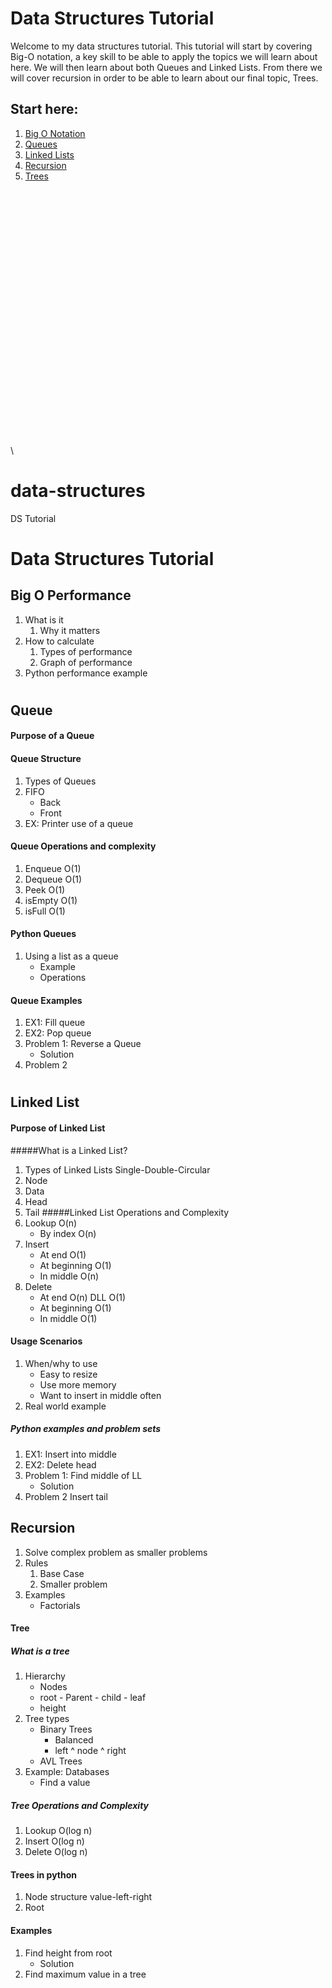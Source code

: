 # Data Structures Tutorial
Welcome to my data structures tutorial. This tutorial will start by
covering Big-O notation, a key skill to be able to apply the topics
we will learn about here. We will then learn about both Queues and Linked
Lists. From there we will cover recursion in order to be able to learn about
our final topic, Trees.

## **Start here:**
1. [Big O Notation](BIGO/big-o.md)
2. [Queues](QUEUE/queue.md)
3. [Linked Lists](LINKEDLIST/llist.md)
4. [Recursion](RECURSION/recursion.md)
5. [Trees](TREES/trees.md)

\
\
\
\
\
\
\
\
\
\
\
\
\
\
\
\
\
\
\
\
\
\
\
\
\




# data-structures
DS Tutorial
# Data Structures Tutorial
## Big O Performance
1. What is it
    1. Why it matters
2. How to calculate
    1. Types of performance
    1. Graph of performance
3. Python performance example
    
# 
## Queue
#### Purpose of a Queue
#### Queue Structure
1. Types of Queues
1. FIFO
    * Back
    * Front
1. EX: Printer use of a queue
#### Queue Operations and complexity
1. Enqueue O(1)
1. Dequeue O(1)
1. Peek O(1)
1. isEmpty O(1)
1. isFull O(1)
#### Python Queues
1. Using a list as a queue
    * Example
    * Operations
#### Queue Examples
1. EX1: Fill queue
2. EX2: Pop queue 
1. Problem 1: Reverse a Queue
    * Solution
2. Problem 2 
#
## Linked List
#### Purpose of Linked List
#####What is a Linked List?
1. Types of Linked Lists Single-Double-Circular
1. Node
1. Data
1. Head
1. Tail
#####Linked List Operations and Complexity
1. Lookup O(n)
    * By index O(n)
2. Insert
    * At end O(1)
    * At beginning O(1)
    * In middle O(n)
3. Delete
    * At end O(n) DLL O(1)
    * At beginning O(1)
    * In middle O(1)
#### Usage Scenarios
1. When/why to use
    * Easy to resize
    * Use more memory
    * Want to insert in middle often
2. Real world example
##### Python examples and problem sets
1. EX1: Insert into middle
2. EX2: Delete head
1. Problem 1: Find middle of LL
    * Solution
2. Problem 2 Insert tail

## Recursion
1. Solve complex problem as smaller problems
1. Rules
    1. Base Case
    1. Smaller problem
1. Examples
    * Factorials
#### Tree
##### What is a tree
1. Hierarchy
    * Nodes
    * root - Parent - child - leaf
    * height
1. Tree types
    * Binary Trees
        * Balanced
        * left ^ node ^ right
    * AVL Trees
1. Example: Databases
    * Find a value
##### Tree Operations and Complexity 
1. Lookup O(log n)
1. Insert O(log n)
1. Delete O(log n)
#### Trees in python
1. Node structure value-left-right
1. Root
#### Examples
1. Find height from root
    * Solution
1. Find maximum value in a tree
